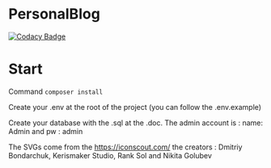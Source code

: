 # PersonalBlog

[![Codacy Badge](https://app.codacy.com/project/badge/Grade/ff79f4509c224ba09e9ccb261edba486)](https://www.codacy.com/gh/Cpasklaire/PersonalBlog/dashboard?utm_source=github.com&amp;utm_medium=referral&amp;utm_content=Cpasklaire/PersonalBlog&amp;utm_campaign=Badge_Grade)

# Start

Command `composer install`

Create your .env at the root of the project (you can follow the .env.example)

Create your database with the .sql at the .doc.
The admin account is : name: Admin and pw : admin


The SVGs come from the https://iconscout.com/
the creators : Dmitriy Bondarchuk, Kerismaker Studio, Rank Sol and Nikita Golubev
